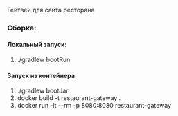 Гейтвей для сайта ресторана

### Сборка:

#### Локальный запуск:
1. ./gradlew bootRun

#### Запуск из контейнера
1. ./gradlew bootJar
2. docker build -t restaurant-gateway .
3. docker run -it --rm -p 8080:8080 restaurant-gateway